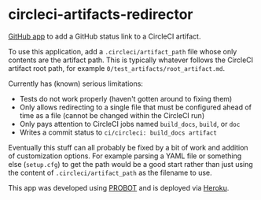 # circleci-artifacts-redirector

[GitHub app](https://github.com/apps/circleci-artifacts-redirector/) to add a GitHub status link to a CircleCI artifact.

To use this application, add a `.circleci/artifact_path` file whose only
contents are the artifact path. This is typically whatever follows the
CircleCI artifact root path, for example `0/test_artifacts/root_artifact.md`.

Currently has (known) serious limitations:

- Tests do not work properly (haven't gotten around to fixing them)
- Only allows redirecting to a single file that must be configured ahead of time as a file (cannot be changed within the CircleCI run)
- Only pays attention to CircleCI jobs named `build_docs`, `build`, or `doc`
- Writes a commit status to `ci/circleci: build_docs artifact`

Eventually this stuff can all probably be fixed by a bit of work and addition of customization options. For example parsing a YAML file or something else (`setup.cfg`) to get the path would be a good start rather than just using the content of `.circleci/artifact_path` as the filename to use.

This app was developed using [PROBOT](https://probot.github.io) and is deployed via [Heroku](https://heroku.com).
